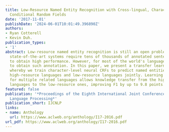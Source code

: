 ```yaml
---
title: Low-Resource Named Entity Recognition with Cross-lingual, Character-Level Neural
  Conditional Random Fields
date: '2017-11-01'
publishDate: '2024-06-01T10:01:49.396890Z'
authors:
- Ryan Cotterell
- Kevin Duh.
publication_types:
- '1'
abstract: Low-resource named entity recognition is still an open problem in NLP. Most
  state-of-the-art systems require tens of thousands of annotated sentences in order
  to obtain high performance. However, for most of the world's languages it is unfeasible
  to obtain such annotation. In this paper, we present a transfer learning scheme,
  whereby we train character-level neural CRFs to predict named entities for both
  high-resource languages and low-resource languages jointly. Learning character representations
  for multiple related languages allows knowledge transfer from the high-resource
  languages to the low-resource ones, improving F1 by up to 9.8 points.
featured: false
publication: '*Proceedings of the Eighth International Joint Conference on Natural
  Language Processing*'
publication_short: IJCNLP
links:
- name: Anthology
  url: https://www.aclweb.org/anthology/I17-2016.pdf
url_pdf: https://www.aclweb.org/anthology/I17-2016.pdf
---
```


